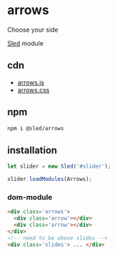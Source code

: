 # arrows
Choose your side

[Sled](https://github.com/sledjs/sled) module

## cdn
* [arrows.js](https://npmcdn.com/@sled/arrows/lib/arrows)
* [arrows.css](https://npmcdn.com/@sled/arrows/lib/arrows.css)

## npm
```sh
npm i @sled/arrows
```

## installation
```js
let slider = new Sled('#slider');

slider.loadModules(Arrows);
```
### dom-module
```html
<div class='arrows'>
  <div class='arrow'></div>
  <div class='arrow'></div>
</div>
<!-- need to be above slides -->
<div class='slides'> ... </div>
```
